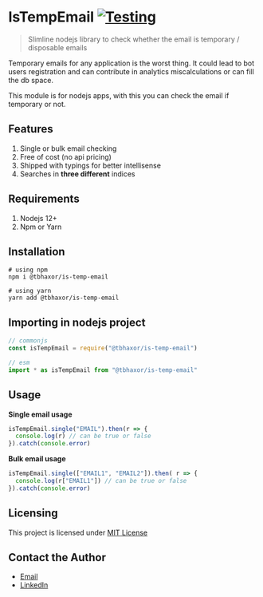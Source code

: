# IsTempEmail [![Testing](https://github.com/tbhaxor/is-temp-email/actions/workflows/node.yaml/badge.svg?branch=main)](https://github.com/tbhaxor/is-temp-email/actions/workflows/node.yaml)

> Slimline nodejs library to check whether the email is temporary / disposable emails

Temporary emails for any application is the worst thing. It could lead to bot users registration and can contribute in analytics miscalculations or can fill the db space.

This module is for nodejs apps, with this you can check the email if temporary or not. 

## Features

1. Single or bulk email checking
2. Free of cost (no api pricing)
3. Shipped with typings for better intellisense
4. Searches in **three different** indices

## Requirements

1. Nodejs 12+
2. Npm or Yarn


## Installation

```shell
# using npm
npm i @tbhaxor/is-temp-email

# using yarn
yarn add @tbhaxor/is-temp-email
```

## Importing in nodejs project

```js
// commonjs
const isTempEmail = require("@tbhaxor/is-temp-email")

// esm
import * as isTempEmail from "@tbhaxor/is-temp-email"
```

## Usage

**Single email usage** <br>
```js
isTempEmail.single("EMAIL").then(r => {
  console.log(r) // can be true or false
}).catch(console.error)
```

**Bulk email usage** <br>
```js
isTempEmail.single(["EMAIL1", "EMAIL2"]).then( r => {
  console.log(r["EMAIL1"]) // can be true or false
}).catch(console.error)
```

## Licensing

This project is licensed under [MIT License](https://github.com/tbhaxor/is-temp-email/blob/main/LICENSE)

## Contact the Author

+ [Email](mailto:tbhaxor@gmail.com)
+ [LinkedIn](https://linkedin.com/in/gurkirat--singh)